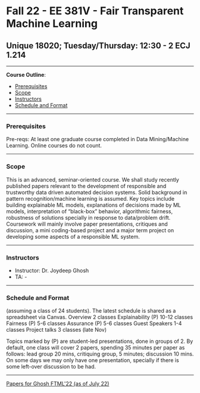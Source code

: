 # Fall 22 - EE 381V - Fair Transparent Machine Learning
## Unique 18020; Tuesday/Thursday: 12:30 - 2 ECJ 1.214
--------------------------

**Course Outline**:
<!-- TOC -->
- [Prerequisites](#prerequisites)
- [Scope](#scope)
- [Instructors](#instructors)
- [Schedule and Format](#schedule_and_format)

<!-- /TOC -->

------------------------------

### Prerequisites 

Pre-reqs: At least one graduate course completed in Data Mining/Machine Learning. Online courses do not count. 

------------------------------

### Scope

This is an advanced, seminar-oriented course. We shall study recently published papers relevant to the development of responsible and trustworthy data driven automated decision systems. Solid background in pattern recognition/machine learning is assumed. Key topics include building explainable ML models, explanations of decisions made by ML models, interpretation of “black-box” behavior, algorithmic fairness, robustness of solutions specially  in response to data/problem  drift.  Coursework will mainly involve paper presentations, critiques and discussion, a mini coding-based project and a major term project on developing some aspects of a responsible ML system.


------------------------------

### Instructors

- Instructor: Dr. Joydeep Ghosh
- TA: -

------------------------------
### Schedule and Format

(assuming a class of 24 students).
The latest schedule is shared as a spreadsheet via Canvas.
Overview		2 classes
Explainability	 (P)	10-12 classes
Fairness (P)		5-6 classes
Assurance (P)		5-6 classes
Guest Speakers	1-4 classes
Project talks		3 classes (late Nov)

Topics marked by (P) are student-led presentations, done in groups of 2. By default, one class will cover 2 papers, spending 35 minutes per paper as follows: lead group 20 mins, critiquing group, 5 minutes; discussion 10 mins. On some days we may only have one presentation, specially if there is some left-over discussion to be had.


------------------------------

[Papers for Ghosh FTML'22 (as of July 22)](https://docs.google.com/spreadsheets/d/1GFJK8UMgcKAc9zWp7NsCgdqKMm6YJL8ViitbA8NpqL0/edit#gid=0)
																										
																				
